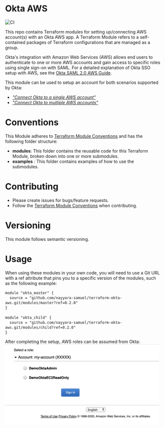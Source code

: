 # Okta AWS

![CI](https://github.com/elastic/terraform-okta-aws/workflows/CI/badge.svg)

This repo contains Terraform modules for setting up/connecting AWS account(s) with an Okta AWS app. A Terraform Module refers to a self-contained packages of Terraform configurations that are managed as a group. 

Okta's integration with Amazon Web Services (AWS) allows end users to authenticate to one or more AWS accounts and gain access to specific roles using single sign-on with SAML. 
For a detailed explanation of Okta SSO setup with AWS, see the [Okta SAML 2.0 AWS Guide](https://saml-doc.okta.com/SAML_Docs/How-to-Configure-SAML-2.0-for-Amazon-Web-Service).

This module can be used to setup an account for both scenarios supported by Okta:
* [*"Connect Okta to a single AWS account"*](https://saml-doc.okta.com/SAML_Docs/How-to-Configure-SAML-2.0-for-Amazon-Web-Service#scenarioA)
* [*"Connect Okta to multiple AWS accounts"*](https://saml-doc.okta.com/SAML_Docs/How-to-Configure-SAML-2.0-for-Amazon-Web-Service#scenarioB)

# Conventions
This Module adheres to [Terraform Module Conventions](https://www.terraform.io/docs/modules/index.html) and has the following folder structure:

* **modules**: This folder contains the reusable code for this Terraform Module, broken down into one or more submodules.
* **examples** : This folder contains examples of how to use the submodules.

# Contributing

* Please create issues for bugs/feature requests.
* Follow the [Terraform Module Conventions](https://www.terraform.io/docs/modules/index.html) when contributing.

# Versioning

This module follows semantic versioning. 

# Usage

When using these modules in your own code, you will need to use a Git URL with a ref attribute that pins you to a specific version of the modules, such as the following example:
  
```hcl-terraform
module "okta_master" {
  source = "github.com/nayyara-samuel/terraform-okta-aws.git/modules/master?ref=0.2.0"  
}

module "okta_child" {
  source = "github.com/nayyara-samuel/terraform-okta-aws.git/modules/child?ref=0.2.0"  
}
```

After completing the setup, AWS roles can be assumed from Okta:
<img width="500px" src="img/aws_login.png"/>
